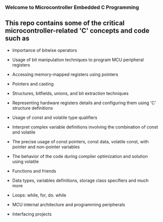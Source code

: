 ### Welcome to Microcontroller Embedded C Programming
## This repo contains some of the critical microcontroller-related 'C' concepts and code such as

  * Importance of bitwise operators

  * Usage of bit manipulation techniques to program MCU peripheral registers

  * Accessing memory-mapped registers using pointers

   * Pointers and casting

   * Structures, bitfields, unions, and bit extraction techniques

   * Representing hardware registers details and configuring them using 'C' structure definitions

   * Usage of const and volatile type qualifiers

   * Interpret complex variable definitions involving the combination of const and volatile

   * The precise usage of const pointers, const data, volatile const, with pointer and non-pointer variables

   * The behavior of the code during compiler optimization and solution using volatile

   * Functions and friends

   * Data types, variables definitions, storage class specifiers and much more

   * Loops: while, for, do. while

   * MCU internal architecture and programming peripherals

   * Interfacing projects